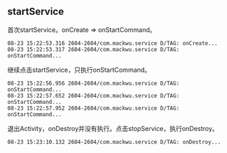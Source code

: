 
## startService
首次startService。onCreate => onStartCommand。
```
08-23 15:22:53.316 2604-2604/com.mackwu.service D/TAG: onCreate...
08-23 15:22:53.317 2604-2604/com.mackwu.service D/TAG: onStartCommand...
```

继续点击startService，只执行onStartCommand。
```
08-23 15:22:56.956 2604-2604/com.mackwu.service D/TAG: onStartCommand...
08-23 15:22:57.652 2604-2604/com.mackwu.service D/TAG: onStartCommand...
08-23 15:22:57.952 2604-2604/com.mackwu.service D/TAG: onStartCommand...
```

退出Activity，onDestroy并没有执行。点击stopService，执行onDestroy。
```
08-23 15:23:10.132 2604-2604/com.mackwu.service D/TAG: onDestroy...
```